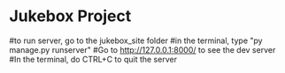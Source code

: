# Jukebox Project
 
#to run server, go to the jukebox_site folder
#in the terminal, type "py manage.py runserver"
#Go to http://127.0.0.1:8000/ to see the dev server
#In the terminal, do CTRL+C to quit the server

